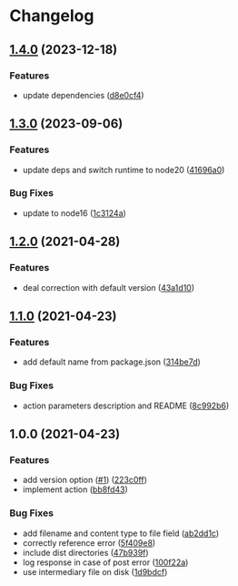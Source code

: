 # Changelog

## [1.4.0](https://github.com/zakodium/lactame-action/compare/v1.3.0...v1.4.0) (2023-12-18)


### Features

* update dependencies ([d8e0cf4](https://github.com/zakodium/lactame-action/commit/d8e0cf4383a8a6d4b32ee9d31e9ebef57026117f))

## [1.3.0](https://github.com/zakodium/lactame-action/compare/v1.2.0...v1.3.0) (2023-09-06)


### Features

* update deps and switch runtime to node20 ([41696a0](https://github.com/zakodium/lactame-action/commit/41696a051008cfe1d7ca47260637175fc18c9270))


### Bug Fixes

* update to node16 ([1c3124a](https://github.com/zakodium/lactame-action/commit/1c3124aec0a6b2040ed79a30d72612ba388c834c))

## [1.2.0](https://www.github.com/zakodium/lactame-action/compare/v1.1.0...v1.2.0) (2021-04-28)


### Features

* deal correction with default version ([43a1d10](https://www.github.com/zakodium/lactame-action/commit/43a1d10b405eccf200def4bbf91627bb5bc4e32a))

## [1.1.0](https://www.github.com/zakodium/lactame-action/compare/v1.0.0...v1.1.0) (2021-04-23)


### Features

* add default name from package.json ([314be7d](https://www.github.com/zakodium/lactame-action/commit/314be7db936c4fe47c376f41c0f968dc7a640e48))


### Bug Fixes

* action parameters description and README ([8c992b6](https://www.github.com/zakodium/lactame-action/commit/8c992b6d2124915ae57aa73c237bc59dbff54485))

## 1.0.0 (2021-04-23)


### Features

* add version option ([#1](https://www.github.com/zakodium/lactame-action/issues/1)) ([223c0ff](https://www.github.com/zakodium/lactame-action/commit/223c0ffe8efd01c79515cf839a3cb84b79375e9e))
* implement action ([bb8fd43](https://www.github.com/zakodium/lactame-action/commit/bb8fd433be7f47a9617784122c2916e823001be0))


### Bug Fixes

* add filename and content type to file field ([ab2dd1c](https://www.github.com/zakodium/lactame-action/commit/ab2dd1c3430559ccb63f778ecf3e66a6b5baec23))
* correctly reference error ([5f409e8](https://www.github.com/zakodium/lactame-action/commit/5f409e823fa72e392a6d337b498f9bbdd0898b2e))
* include dist directories ([47b939f](https://www.github.com/zakodium/lactame-action/commit/47b939f0a07145707e68a56221bd905dce57d83b))
* log response in case of post error ([100f22a](https://www.github.com/zakodium/lactame-action/commit/100f22abb7cd9418684ab195b6b2cdef61221548))
* use intermediary file on disk ([1d9bdcf](https://www.github.com/zakodium/lactame-action/commit/1d9bdcf85db3ae3a54fcd6fc502efc6a80972e43))
